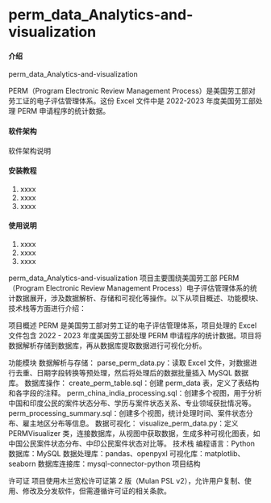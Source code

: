 # perm_data_Analytics-and-visualization

#### 介绍

perm_data_Analytics-and-visualization

PERM（Program Electronic Review Management
Process）是美国劳工部对劳工证的电子评估管理体系。这份 Excel 文件中是 2022-2023
年度美国劳工部处理 PERM 申请程序的统计数据。

#### 软件架构

软件架构说明

#### 安装教程

1. xxxx
2. xxxx
3. xxxx

#### 使用说明

1. xxxx
2. xxxx
3. xxxx

perm_data_Analytics-and-visualization 项目主要围绕美国劳工部 PERM（Program
Electronic Review Management
Process）电子评估管理体系的统计数据展开，涉及数据解析、存储和可视化等操作。以下从项目概述、功能模块、技术栈等方面进行介绍：

项目概述 PERM 是美国劳工部对劳工证的电子评估管理体系，项目处理的 Excel 文件包含
2022 - 2023 年度美国劳工部处理 PERM
申请程序的统计数据。项目将数据解析存储到数据库，再从数据库提取数据进行可视化分析。

功能模块 数据解析与存储： parse_perm_data.py：读取 Excel
文件，对数据进行去重、日期字段转换等预处理，然后将处理后的数据批量插入 MySQL
数据库。 数据库操作： create_perm_table.sql：创建 perm_data
表，定义了表结构和各字段的注释。
perm_china_india_processing.sql：创建多个视图，用于分析中国和印度公民的案件状态分布、学历与案件状态关系、专业领域获批情况等。
perm_processing_summary.sql：创建多个视图，统计处理时间、案件状态分布、雇主地区分布等信息。
数据可视化： visualize_perm_data.py：定义 PERMVisualizer
类，连接数据库，从视图中获取数据，生成多种可视化图表，如中国公民案件状态分布、中印公民案件状态对比等。
技术栈 编程语言：Python 数据库：MySQL 数据处理库：pandas、openpyxl
可视化库：matplotlib、seaborn 数据库连接库：mysql-connector-python 项目结构

许可证 项目使用木兰宽松许可证第 2 版（Mulan PSL
v2），允许用户复制、使用、修改及分发软件，但需遵循许可证的相关条款。
